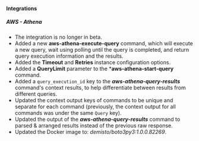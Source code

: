 
#### Integrations

##### AWS - Athena

- The integration is no longer in beta.
- Added a new **aws-athena-execute-query** command, which will execute a new query, wait using polling until the query is completed, and return query execution information and the results.
- Added the **Timeout** and **Retries** instance configuration options.
- Added a **QueryLimit** parameter to the ***aws-athena-start-query** command.
- Added a `query_execution_id` key to the ***aws-athena-query-results*** command's context results, to help differentiate between results from different queries.
- Updated the context output keys of commands to be unique and separate for each command (previously, the context output for all commands was under the same `Query` key).
- Updated the output of the ***aws-athena-query-results*** command to parsed & arranged results instead of the previous raw response.
- Updated the Docker image to: *demisto/boto3py3:1.0.0.82269*.
